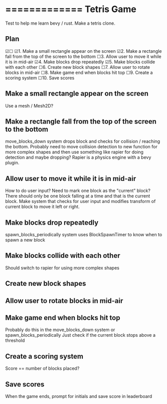 =============
Tetris Game
=============

Test to help me learn bevy / rust. Make a tetris clone.


Plan
----
☑☐
☑1. Make a small rectangle appear on the screen
☑2. Make a rectangle fall from the top of the screen to the bottom
☐3. Allow user to move it while it is in mid-air
☑4. Make blocks drop repeatedly
☑5. Make blocks collide with each other
☐6. Create new block shapes
☐7. Allow user to rotate blocks in mid-air
☐8. Make game end when blocks hit top
☐9. Create a scoring system
☐10. Save scores

Make a small rectangle appear on the screen
-------------------------------------------
Use a mesh / Mesh2D?

Make a rectangle fall from the top of the screen to the bottom
--------------------------------------------------------------
move_blocks_down system drops block and checks for collision / reaching the
bottom. Probably need to move collision detection to new function for more
complex shapes and then use something like rapier for doing detection and maybe
dropping? Rapier is a physics engine with a bevy plugin.

Allow user to move it while it is in mid-air
--------------------------------------------
How to do user input?
Need to mark one block as the "current" block? There should only be one block
    falling at a time and that is the current block.
Make system that checks for user input and modifies transform of current block
    to move it left or right.

Make blocks drop repeatedly
---------------------------
spawn_blocks_periodically system uses BlockSpawnTimer to know when to spawn a
new block

Make blocks collide with each other
------------------------------------
Should switch to rapier for using more complex shapes

Create new block shapes
-----------------------

Allow user to rotate blocks in mid-air
--------------------------------------

Make game end when blocks hit top
----------------------------------
Probably do this in the move_blocks_down system or spawn_blocks_periodically
Just check if the current block stops above a threshold

Create a scoring system
------------------------
Score == number of blocks placed?

 Save scores
-------------
When the game ends, prompt for initials and save score in leaderboard
